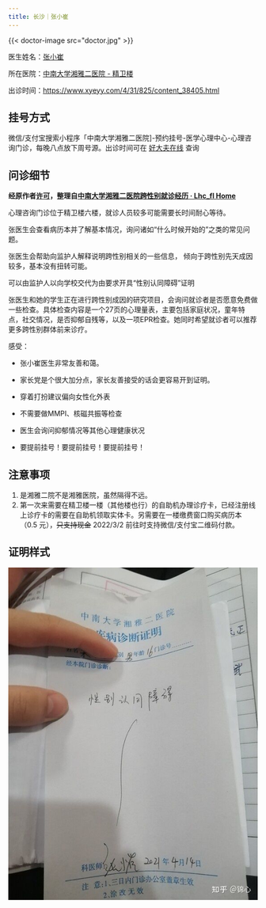 ```yaml
---
title: 长沙｜张小崔
---
```


{{< doctor-image src="doctor.jpg" >}}

医生姓名：[张小崔](https://www.haodf.com/doctor/4995462606.html)

所在医院：[中南大学湘雅二医院 - 精卫楼](https://amap.com/place/B0FFGCX8WS)

出诊时间：<https://www.xyeyy.com/4/31/825/content_38405.html>

## 挂号方式

微信/支付宝搜索小程序「中南大学湘雅二医院]-预约挂号-医学心理中心-心理咨询门诊，每晚八点放下周号源。出诊时间可在 [好大夫在线](https://www.haodf.com/doctor/4995462606/xinxi-menzhen.html) 查询

## 问诊细节

**经原作者[许可](https://github.com/mtf-wiki/MtF-Wiki/issues/481#issuecomment-1146789611)，整理自[中南大学湘雅二医院跨性别就诊经历 · Lhc_fl Home](https://lhcfl.github.io/2021/04/16/%E4%B8%AD%E5%8D%97%E5%A4%A7%E5%AD%A6%E6%B9%98%E9%9B%85%E4%BA%8C%E5%8C%BB%E9%99%A2%E6%B8%B8%E8%AE%B0/)**

心理咨询门诊位于精卫楼六楼，就诊人员较多可能需要长时间耐心等待。

张医生会查看病历本并了解基本情况，询问诸如“什么时候开始的”之类的常见问题。

张医生会帮助向监护人解释说明跨性别相关的一些信息，   倾向于跨性别先天成因较多，基本没有扭转可能。

可以由监护人以向学校交代为由要求开具“性别认同障碍”证明

张医生和她的学生正在进行跨性别成因的研究项目，会询问就诊者是否愿意免费做一些检查。具体检查内容是一个27页的心理量表，主要包括家庭状况，童年特点，社交情况，是否抑郁自残等，以及一项EPR检查。她同时希望就诊者可以推荐更多跨性别群体前来诊疗。

感受：

* 张小崔医生非常友善和蔼。

* 家长党是个很大加分点，家长友善接受的话会更容易开到证明。

* 穿着打扮建议偏向女性化外表

* 不需要做MMPI、核磁共振等检查

* 医生会询问抑郁情况等其他心理健康状况

* 要提前挂号！要提前挂号！要提前挂号！

## 注意事项

1. 是湘雅二院不是湘雅医院，虽然隔得不远。
2. 第一次来需要在精卫楼一楼（其他楼也行）的自助机办理诊疗卡，已经注册线上诊疗卡的需要在自助机领取实体卡。另需要在一楼缴费窗口购买病历本（0.5 元），~~只支持现金~~ 2022/3/2 前往时支持微信/支付宝二维码付款。

## 证明样式

![诊断证明](proof.jpg)
